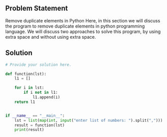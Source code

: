 ## Problem Statement 

Remove duplicate elements in Python
Here, in this section we will discuss the program to remove duplicate elements in python programming language. We will discuss two approaches to solve this program, by using extra space and without using extra space.
## Solution

```python
# Provide your solution here.

def function(lst):
    l1 = []

    for i in lst:
        if i not in l1:
            l1.append(i)
    return l1


if __name__ == "__main__":
    lst = list(map(int, input("enter list of numbers: ").split(",")))
    result = function(lst)
    print(result)
